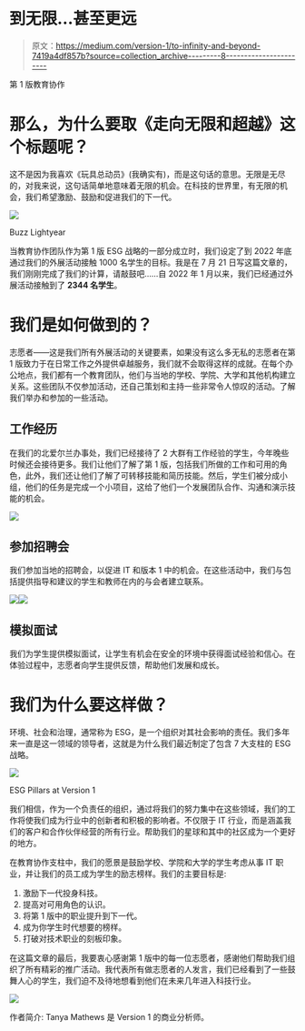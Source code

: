 # 到无限…甚至更远

> 原文：<https://medium.com/version-1/to-infinity-and-beyond-7419a4df857b?source=collection_archive---------8----------------------->

第 1 版教育协作

# 那么，为什么要取《走向无限和超越》这个标题呢？

这不是因为我喜欢《玩具总动员》(我确实有)，而是这句话的意思。无限是无尽的，对我来说，这句话简单地意味着无限的机会。在科技的世界里，有无限的机会，我们希望激励、鼓励和促进我们的下一代。

![](img/577405e4db13578f52bbcc0d7de34439.png)

Buzz Lightyear

当教育协作团队作为第 1 版 ESG 战略的一部分成立时，我们设定了到 2022 年底通过我们的外展活动接触 1000 名学生的目标。我是在 7 月 21 日写这篇文章的，我们刚刚完成了我们的计算，请敲鼓吧……自 2022 年 1 月以来，我们已经通过外展活动接触到了 **2344 名学生**。

# 我们是如何做到的？

志愿者——这是我们所有外展活动的关键要素，如果没有这么多无私的志愿者在第 1 版致力于在日常工作之外提供卓越服务，我们就不会取得这样的成就。在每个办公地点，我们都有一个教育团队，他们与当地的学校、学院、大学和其他机构建立关系。这些团队不仅参加活动，还自己策划和主持一些非常令人惊叹的活动。了解我们举办和参加的一些活动。

## **工作经历**

在我们的北爱尔兰办事处，我们已经接待了 2 大群有工作经验的学生，今年晚些时候还会接待更多。我们让他们了解了第 1 版，包括我们所做的工作和可用的角色，此外，我们还让他们了解了可转移技能和简历技能。然后，学生们被分成小组，他们的任务是完成一个小项目，这给了他们一个发展团队合作、沟通和演示技能的机会。

![](img/962e3471d74fd7328bbacdad6fb391d7.png)

## **参加招聘会**

我们参加当地的招聘会，以促进 IT 和版本 1 中的机会。在这些活动中，我们与包括提供指导和建议的学生和教师在内的与会者建立联系。

![](img/3e9e467371c8f49dbd7ad10a1eda01a7.png)![](img/f544b087154c8d34646d5ad67e83f6f1.png)

## **模拟面试**

我们为学生提供模拟面试，让学生有机会在安全的环境中获得面试经验和信心。在体验过程中，志愿者向学生提供反馈，帮助他们发展和成长。

# 我们为什么要这样做？

环境、社会和治理，通常称为 ESG，是一个组织对其社会影响的责任。我们多年来一直是这一领域的领导者，这就是为什么我们最近制定了包含 7 大支柱的 ESG 战略。

![](img/5930f0a282e802107bb51a741f237f78.png)

ESG Pillars at Version 1

我们相信，作为一个负责任的组织，通过将我们的努力集中在这些领域，我们的工作将使我们成为行业中的创新者和积极的影响者。不仅限于 IT 行业，而是涵盖我们的客户和合作伙伴经营的所有行业。帮助我们的星球和其中的社区成为一个更好的地方。

在教育协作支柱中，我们的愿景是鼓励学校、学院和大学的学生考虑从事 IT 职业，并让我们的员工成为学生的励志榜样。我们的主要目标是:

1.  激励下一代投身科技。
2.  提高对可用角色的认识。
3.  将第 1 版中的职业提升到下一代。
4.  成为你学生时代想要的榜样。
5.  打破对技术职业的刻板印象。

在这篇文章的最后，我要衷心感谢第 1 版中的每一位志愿者，感谢他们帮助我们组织了所有精彩的推广活动。我代表所有做志愿者的人发言，我们已经看到了一些鼓舞人心的学生，我们迫不及待地想看到他们在未来几年进入科技行业。

![](img/be6722904e072650dd6fe76e35f1a62b.png)

作者简介:
Tanya Mathews 是 Version 1 的商业分析师。